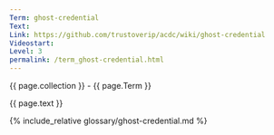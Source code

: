 ```yaml
---
Term: ghost-credential
Text: 
Link: https://github.com/trustoverip/acdc/wiki/ghost-credential
Videostart: 
Level: 3
permalink: /term_ghost-credential.html
---
```


{{ page.collection }} - {{ page.Term }}

   {{ page.text }}

{% include_relative glossary/ghost-credential.md %}
